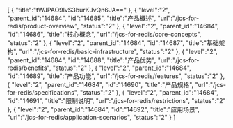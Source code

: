 [
	{
		"title":"tWJPAO9lvS3burKJvQn6JA=="
	},
	{
		"level":"2",
		"parent_id":"14684",
		"id":"14685",
		"title":"产品概述",
		"url":"/jcs-for-redis/product-overview",
		"status":"2"
	},
	{
		"level":"2",
		"parent_id":"14684",
		"id":"14686",
		"title":"核心概念",
		"url":"/jcs-for-redis/core-concepts",
		"status":"2"
	},
	{
		"level":"2",
		"parent_id":"14684",
		"id":"14687",
		"title":"基础架构",
		"url":"/jcs-for-redis/basic-infrastructure",
		"status":"2"
	},
	{
		"level":"2",
		"parent_id":"14684",
		"id":"14688",
		"title":"产品优势",
		"url":"/jcs-for-redis/benefits",
		"status":"2"
	},
	{
		"level":"2",
		"parent_id":"14684",
		"id":"14689",
		"title":"产品功能",
		"url":"/jcs-for-redis/features",
		"status":"2"
	},
	{
		"level":"2",
		"parent_id":"14684",
		"id":"14690",
		"title":"产品规格",
		"url":"/jcs-for-redis/specifications",
		"status":"2"
	},
	{
		"level":"2",
		"parent_id":"14684",
		"id":"14691",
		"title":"限制说明",
		"url":"/jcs-for-redis/restrictions",
		"status":"2"
	},
	{
		"level":"2",
		"parent_id":"14684",
		"id":"14692",
		"title":"应用场景",
		"url":"/jcs-for-redis/application-scenarios",
		"status":"2"
	}
]